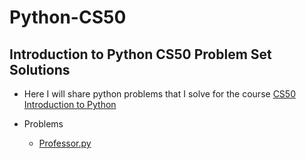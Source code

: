 # Python-CS50
## Introduction to Python CS50 Problem Set Solutions

* Here I will share python problems that I solve for the course [CS50 Introduction to Python](https://cs50.harvard.edu/python/2022/)

* Problems
  * [Professor.py](https://cs50.harvard.edu/python/2022/psets/4/professor/)

